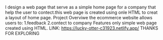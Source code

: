 I design a web page that serve as a simple home page for a company that help the user to contect.this web page is created using onle HTML to creat a layout of home page. Project Overviwe the ecommerce website allows users to: 1.feedback 2.contect to company Features only simple web page created using HTML. LINK: https://lucky-otter-c31923.netlify.app/ THANKS FOR EXPLORING
